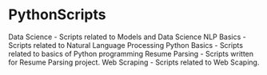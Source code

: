 # PythonScripts

Data Science - Scripts related to Models and Data Science
NLP Basics - Scripts related to Natural Language Processing
Python Basics - Scripts related to basics of Python programming
Resume Parsing - Scripts written for Resume Parsing project. 
Web Scraping - Scripts related to Web Scaping.  
